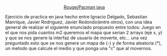  <p align="center"><a href="[https://godotengine.org](https://www.youtube.com/watch?v=dQw4w9WgXcQ&pp=ygUJcmljayByb2xs)">
Rouge/Pacman java</a></p>
Ejercicio de practica en java hecho entre Ignacio Delgado, Sebastian Manrique, Javier Rodriguez, Javier Redondo(entre otros), con una idea general de realizar el siguiente enunciado propuesto entre todos:
Juego en el que nos pida cuantos m2 queremos el mapa que serian 2 arrays (eje x, y) y que se nos genere la interfaz de usuario de moverte, etc... 
una vez preguntado esto que se nos genere un mapa de (-) y de forma aleatoria (*), un metodo que calcule el medio y que ponga una "c"
que al movernos.
<br
![PacmanJava](https://github.com/IgnacioDrako/Demo-Rouge/assets/37903095/e0ec98ab-b4e1-464b-a4bc-3fae00255710)
